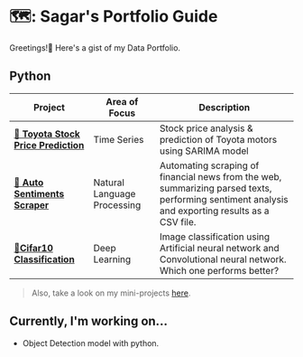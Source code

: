 # 🗺️: Sagar's Portfolio Guide
Greetings!🙏 Here's a gist of my Data Portfolio.

## Python
| Project | Area of Focus | Description |
| --- | --- | --- |
| [**🚗 Toyota Stock Price Prediction**](https://github.com/skadoozy/Time-Series-Forecasting/blob/main/README.md) | Time Series | Stock price analysis & prediction of Toyota motors using SARIMA model |
| [**📰 Auto Sentiments Scraper**](https://github.com/skadoozy/News-Scrape-Summarize-Sentiment/blob/main/README.md) | Natural Language Processing | Automating scraping of financial news from the web, summarizing parsed texts, performing sentiment analysis and exporting results as a CSV file. |
| [**🌻Cifar10 Classification**](https://github.com/skadoozy/Cifar10-ANN-CNN/blob/main/README.md) | Deep Learning | Image classification using Artificial neural network and Convolutional neural network. Which one performs better? |
> Also, take a look on my mini-projects [here](https://github.com/skadoozy/Practice-Data-Science/blob/main/README.md).

## Currently, I'm working on...
- Object Detection model with python.
